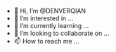 - 👋 Hi, I’m @DENVERQIAN
- 👀 I’m interested in ...
- 🌱 I’m currently learning ...
- 💞️ I’m looking to collaborate on ...
- 📫 How to reach me ...

<!---
DENVERQIAN/DENVERQIAN is a ✨ special ✨ repository because its `README.md` (this file) appears on your GitHub profile.
You can click the Preview link to take a look at your changes.
